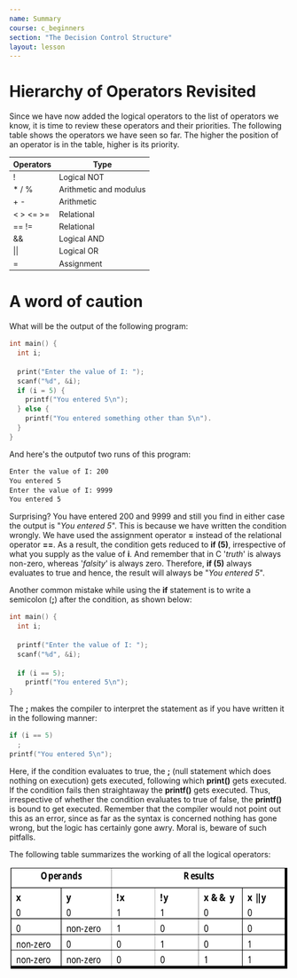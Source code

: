 ```yaml
---
name: Summary
course: c_beginners
section: "The Decision Control Structure"
layout: lesson
---
```


# Hierarchy of Operators Revisited

Since we have now added the logical operators to the list of operators we know,
it is time to review these operators and their priorities. The following table
shows the operators we have seen so far. The higher the position of an operator
is in the table, higher is its priority.

| Operators | Type |
| --------- | ---- |
| !         | Logical NOT |
| * / %     | Arithmetic and modulus |
| + -       | Arithmetic |
| < > <= >= | Relational |
| == !=     | Relational |
| &&        | Logical AND |
| \|\|        | Logical OR |
| =         | Assignment |

# A word of caution

What will be the output of the following program:

```c
int main() {
  int i;

  print("Enter the value of I: ");
  scanf("%d", &i);
  if (i = 5) {
    printf("You entered 5\n");
  } else {
    printf("You entered something other than 5\n").
  }
}
```

And here's the outputof two runs of this program:

```bash
Enter the value of I: 200
You entered 5
Enter the value of I: 9999
You entered 5
```

Surprising? You have entered 200 and 9999 and still you find in either case the
output is "_You entered 5_". This is because we have written the condition
wrongly. We have used the assignment operator **=** instead of the relational
operator **==**. As a result, the condition gets reduced to **if (5)**,
irrespective of what you supply as the value of **i**. And remember that in C
'_truth_' is always non-zero, whereas '_falsity_' is always zero. Therefore,
**if (5)** always evaluates to true and hence, the result will always be "_You
entered 5_".

Another common mistake while using the **if** statement is to write a semicolon
(**;**) after the condition, as shown below:

```c
int main() {
  int i;

  printf("Enter the value of I: ");
  scanf("%d", &i);

  if (i == 5);
    printf("You entered 5\n");
}
```

The **;** makes the compiler to interpret the statement as if you have written
it in the following manner:

```c
if (i == 5)
  ;
printf("You entered 5\n");
```

Here, if the condition evaluates to true, the **;** (null statement which does
nothing on execution) gets executed, following which **print()** gets executed.
If the condition fails then straightaway the **printf()** gets executed. Thus,
irrespective of whether the condition evaluates to true of false, the
**printf()** is bound to get executed. Remember that the compiler would not
point out this as an error, since as far as the syntax is concerned nothing has
gone wrong, but the logic has certainly gone awry. Moral is, beware of such
pitfalls.

The following table summarizes the working of all the logical operators:

![](/img/courses/c_beginners/word-of-caution.png)
